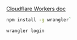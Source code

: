 [Cloudflare Workers doc](https://developers.cloudflare.com/workers/get-started/guide/)

```sh
npm install -g wrangler`
```
```sh
wrangler login
```